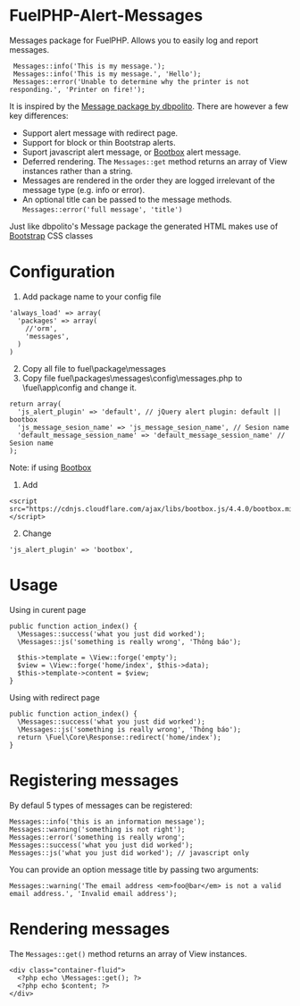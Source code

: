 FuelPHP-Alert-Messages
================

Messages package for FuelPHP. Allows you to easily log and report messages.

     Messages::info('This is my message.');
     Messages::info('This is my message.', 'Hello');
     Messages::error('Unable to determine why the printer is not responding.', 'Printer on fire!');
     
It is inspired by the [Message package by dbpolito](https://github.com/dbpolito/Fuel-Message). There are however a few key differences:

* Support alert message with redirect page.
* Support for block or thin Bootstrap alerts.
* Suport javascript alert message, or [Bootbox](http://bootboxjs.com/) alert message.
* Deferred rendering. The `Messages::get` method returns an array of View instances rather than a string.
* Messages are rendered in the order they are logged irrelevant of the message type (e.g. info or error).
* An optional title can be passed to the message methods. `Messages::error('full message', 'title')`

Just like dbpolito's Message package the generated HTML makes use of [Bootstrap](http://twitter.github.com/bootstrap) CSS classes

Configuration
==================

  1. Add package name to your config file
  
    'always_load' => array(
      'packages' => array(
        //'orm',
        'messages',
      )
    )

  2. Copy all file to fuel\package\messages
  3. Copy file fuel\packages\messages\config\messages.php to \fuel\app\config and change it.

    return array(
      'js_alert_plugin' => 'default', // jQuery alert plugin: default || bootbox
      'js_message_sesion_name' => 'js_message_sesion_name', // Sesion name 
      'default_message_session_name' => 'default_message_session_name' // Sesion name 
    );

  Note: if using [Bootbox](http://bootboxjs.com/)
  1. Add 
  
    <script src="https://cdnjs.cloudflare.com/ajax/libs/bootbox.js/4.4.0/bootbox.min.js"></script>
   
  2. Change 
  
    'js_alert_plugin' => 'bootbox',
    
  
Usage
====================

  Using in curent page

    public function action_index() {
      \Messages::success('what you just did worked');
      \Messages::js('something is really wrong', 'Thông báo');

      $this->template = \View::forge('empty');
      $view = \View::forge('home/index', $this->data);
      $this->template->content = $view;
    }
    
  Using with redirect page
  
    public function action_index() {
      \Messages::success('what you just did worked');
      \Messages::js('something is really wrong', 'Thông báo');
      return \Fuel\Core\Response::redirect('home/index');
    }

Registering messages
====================

By defaul 5 types of messages can be registered:

    Messages::info('this is an information message');
    Messages::warning('something is not right');
    Messages::error('something is really wrong';
    Messages::success('what you just did worked');
    Messages::js('what you just did worked'); // javascript only

You can provide an option message title by passing two arguments:

    Messages::warning('The email address <em>foo@bar</em> is not a valid email address.', 'Invalid email address');

Rendering messages
==================

The `Messages::get()` method returns an array of View instances. 

    <div class="container-fluid">
      <?php echo \Messages::get(); ?>
      <?php echo $content; ?>
    </div>

